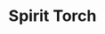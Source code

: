 ---
templateKey: blog-post
featuredpost: false
featuredimage: /assets/Spirit_Torch.png
title: Spirit Torch
description: Machine
testfield: 188
---